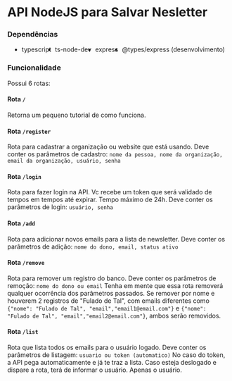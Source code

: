 # API NodeJS para Salvar Nesletter

### Dependências

<ul style="display: flex; flex-direction: row; justify-content: space-evenly;">
  <li>typescript</li>
  <li>ts-node-dev</li>
  <li>express</li>
  <li>@types/express (desenvolvimento)</li>
</ul>

### Funcionalidade

Possui 6 rotas:

#### Rota ``/``

Retorna um pequeno tutorial de como funciona.

#### Rota ``/register``

Rota para cadastrar a organização ou website que está usando.
Deve conter os parâmetros de cadastro: ``nome da pessoa, nome da organização, email da organização, usuário, senha``

#### Rota ``/login``

Rota para fazer login na API. Vc recebe um token que será validado de tempos em tempos até expirar. Tempo máximo de 24h.
Deve conter os parâmetros de login: ``usuário, senha``

#### Rota ``/add``

Rota para adicionar novos emails para a lista de newsletter.
Deve conter os parâmetros de adição: ``nome do dono, email, status ativo``

#### Rota ``/remove``

Rota para remover um registro do banco.
Deve conter os parâmetros de remoção: ``nome do dono ou email``
Tenha em mente que essa rota removerá qualquer ocorrência dos parâmetros passados. Se remover por nome e houverem 2 registros de "Fulado de Tal", com emails diferentes como ``{"nome": "Fulado de Tal", "email","email1@email.com"}`` e ``{"nome": "Fulado de Tal", "email","email2@email.com"}``, ambos serão removidos. 

#### Rota ``/list``

Rota que lista todos os emails para o usuário logado.
Deve conter os parâmetros de listagem: ``usuario ou token (automatico)``
No caso do token, a API pega automaticamente e já te traz a lista. Caso esteja deslogado e dispare a rota, terá de informar o usuário. Apenas o usuário.
